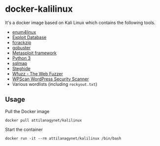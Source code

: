 # docker-kalilinux

It's a docker image based on Kali Linux which contains the following tools.

* [enum4linux][enum4linux]
* [Exploit Database][exploitdb]
* [fcrackzip][fcrackzip]
* [gobuster][gobuster]
* [Metasploit framework][metasploit]
* [Python 3][python]
* [sqlmap][sqlmap]
* [Steghide][steghide]
* [Wfuzz - The Web Fuzzer][wfuzz]
* [WPScan WordPress Security Scanner][wpscan]
* Various wordlists (including `rockyout.txt`)

## Usage

Pull the Docker image

```
docker pull attilanagynet/kalilinux
```

Start the container

```
docker run -it --rm attilanagynet/kalilinux /bin/bash
```

[enum4linux]: http://labs.portcullis.co.uk/application/enum4linux/
[exploitdb]:  https://www.exploit-db.com/
[fcrackzip]:  https://github.com/hyc/fcrackzip
[gobuster]:   https://github.com/OJ/gobuster
[metasploit]: https://www.metasploit.com/
[python]:     https://www.python.org/
[sqlmap]:     http://sqlmap.org/
[steghide]:   http://steghide.sourceforge.net/
[wfuzz]:      https://github.com/xmendez/wfuzz
[wpscan]:     https://wpscan.com/wordpress-security-scanner
